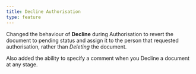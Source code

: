 ```yaml
---
title: Decline Authorisation
type: feature
---
```


Changed the behaviour of **Decline** during Authorisation to revert the document to pending status and assign it to the person that requested authorisation, rather than *Deleting* the document.

Also added the ability to specify a comment when you Decline a document at any stage.